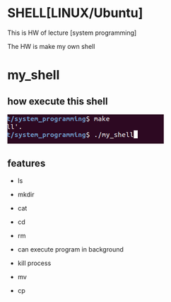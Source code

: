 # SHELL[LINUX/Ubuntu]

This is HW of lecture [system programming]

The HW is make my own shell

# my_shell
## how execute this shell
![1](https://github.com/PKR-ARTEN/system_programming/blob/master/image%20for%20readme/%EC%BA%A1%EC%B2%98.PNG)

## features
* ls

* mkdir

* cat

* cd

* rm

* can execute program in background
* kill process
* mv
* cp
